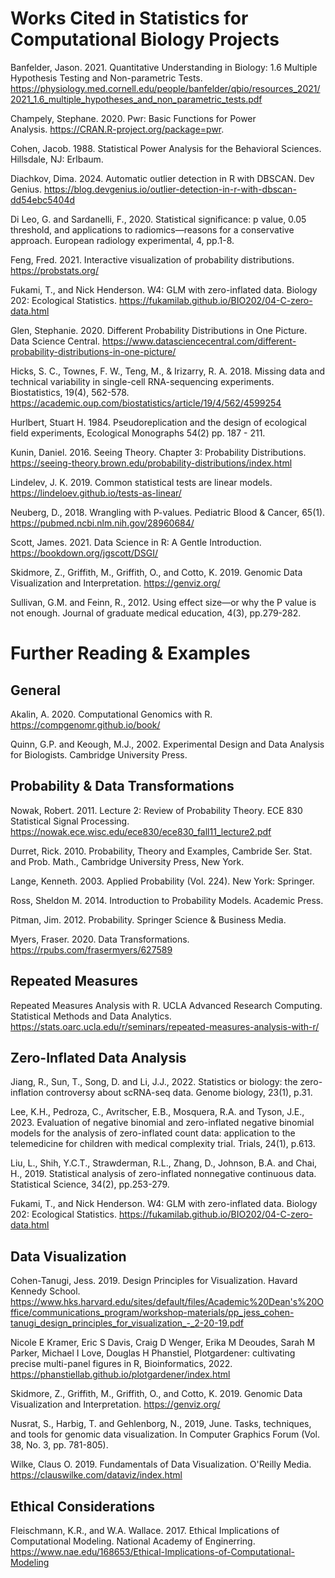 
# Works Cited in Statistics for Computational Biology Projects

Banfelder, Jason. 2021. Quantitative Understanding in Biology: 1.6 Multiple Hypothesis Testing and Non-parametric Tests. https://physiology.med.cornell.edu/people/banfelder/qbio/resources_2021/2021_1.6_multiple_hypotheses_and_non_parametric_tests.pdf

Champely, Stephane. 2020. Pwr: Basic Functions for Power Analysis. https://CRAN.R-project.org/package=pwr.

Cohen, Jacob. 1988. Statistical Power Analysis for the Behavioral Sciences. Hillsdale, NJ: Erlbaum.

Diachkov, Dima. 2024. Automatic outlier detection in R with DBSCAN. Dev Genius. https://blog.devgenius.io/outlier-detection-in-r-with-dbscan-dd54ebc5404d

Di Leo, G. and Sardanelli, F., 2020. Statistical significance: p value, 0.05 threshold, and applications to radiomics—reasons for a conservative approach. European radiology experimental, 4, pp.1-8.

Feng, Fred. 2021. Interactive visualization of probability distributions. https://probstats.org/

Fukami, T., and Nick Henderson. W4: GLM with zero-inflated data. Biology 202: Ecological Statistics. https://fukamilab.github.io/BIO202/04-C-zero-data.html

Glen, Stephanie. 2020. Different Probability Distributions in One Picture. Data Science Central. https://www.datasciencecentral.com/different-probability-distributions-in-one-picture/

Hicks, S. C., Townes, F. W., Teng, M., & Irizarry, R. A. 2018. Missing data and technical variability in single-cell RNA-sequencing experiments. Biostatistics, 19(4), 562-578. https://academic.oup.com/biostatistics/article/19/4/562/4599254

Hurlbert, Stuart H. 1984. Pseudoreplication and the design of ecological field experiments, Ecological Monographs 54(2) pp. 187 - 211.

Kunin, Daniel. 2016. Seeing Theory. Chapter 3: Probability Distributions. https://seeing-theory.brown.edu/probability-distributions/index.html 

Lindelev, J. K. 2019. Common statistical tests are linear models. https://lindeloev.github.io/tests-as-linear/ 

Neuberg, D., 2018. Wrangling with P-values. Pediatric Blood & Cancer, 65(1). https://pubmed.ncbi.nlm.nih.gov/28960684/

Scott, James. 2021. Data Science in R: A Gentle Introduction. https://bookdown.org/jgscott/DSGI/

Skidmore, Z., Griffith, M., Griffith, O., and Cotto, K. 2019. Genomic Data Visualization and Interpretation. https://genviz.org/ 

Sullivan, G.M. and Feinn, R., 2012. Using effect size—or why the P value is not enough. Journal of graduate medical education, 4(3), pp.279-282.

# Further Reading & Examples

## General

Akalin, A. 2020. Computational Genomics with R. https://compgenomr.github.io/book/

Quinn, G.P. and Keough, M.J., 2002. Experimental Design and Data Analysis for Biologists. Cambridge University Press.

## Probability & Data Transformations

Nowak, Robert. 2011. Lecture 2: Review of Probability Theory. ECE 830 Statistical Signal Processing. https://nowak.ece.wisc.edu/ece830/ece830_fall11_lecture2.pdf

Durret, Rick. 2010. Probability, Theory and Examples, Cambride Ser. Stat. and Prob. Math., Cambridge University Press, New York.

Lange, Kenneth. 2003. Applied Probability (Vol. 224). New York: Springer.

Ross, Sheldon M. 2014. Introduction to Probability Models. Academic Press.

Pitman, Jim. 2012. Probability. Springer Science & Business Media.

Myers, Fraser. 2020. Data Transformations. https://rpubs.com/frasermyers/627589

## Repeated Measures 

Repeated Measures Analysis with R. UCLA Advanced Research Computing. Statistical Methods and Data Analytics. https://stats.oarc.ucla.edu/r/seminars/repeated-measures-analysis-with-r/

## Zero-Inflated Data Analysis

Jiang, R., Sun, T., Song, D. and Li, J.J., 2022. Statistics or biology: the zero-inflation controversy about scRNA-seq data. Genome biology, 23(1), p.31.

Lee, K.H., Pedroza, C., Avritscher, E.B., Mosquera, R.A. and Tyson, J.E., 2023. Evaluation of negative binomial and zero-inflated negative binomial models for the analysis of zero-inflated count data: application to the telemedicine for children with medical complexity trial. Trials, 24(1), p.613.

Liu, L., Shih, Y.C.T., Strawderman, R.L., Zhang, D., Johnson, B.A. and Chai, H., 2019. Statistical analysis of zero-inflated nonnegative continuous data. Statistical Science, 34(2), pp.253-279. 

Fukami, T., and Nick Henderson. W4: GLM with zero-inflated data. Biology 202: Ecological Statistics. https://fukamilab.github.io/BIO202/04-C-zero-data.html

## Data Visualization

Cohen-Tanugi, Jess. 2019. Design Principles for Visualization. Havard Kennedy School. https://www.hks.harvard.edu/sites/default/files/Academic%20Dean's%20Office/communications_program/workshop-materials/pp_jess_cohen-tanugi_design_principles_for_visualization_-_2-20-19.pdf

Nicole E Kramer, Eric S Davis, Craig D Wenger, Erika M Deoudes, Sarah M Parker, Michael I Love, Douglas H Phanstiel, Plotgardener: cultivating precise multi-panel figures in R, Bioinformatics, 2022. https://phanstiellab.github.io/plotgardener/index.html

Skidmore, Z., Griffith, M., Griffith, O., and Cotto, K. 2019. Genomic Data Visualization and Interpretation. https://genviz.org/ 

Nusrat, S., Harbig, T. and Gehlenborg, N., 2019, June. Tasks, techniques, and tools for genomic data visualization. In Computer Graphics Forum (Vol. 38, No. 3, pp. 781-805).

Wilke, Claus O. 2019. Fundamentals of Data Visualization. O'Reilly Media. https://clauswilke.com/dataviz/index.html

## Ethical Considerations

Fleischmann, K.R., and W.A. Wallace. 2017. Ethical Implications of Computational Modeling. National Academy of Enginerring. https://www.nae.edu/168653/Ethical-Implications-of-Computational-Modeling
